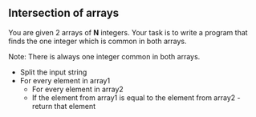 ## Intersection of arrays

You are given 2 arrays of **N** integers. Your task is to write a program that finds the one integer which is common in both arrays.

Note: There is always one integer common in both arrays.

- Split the input string
- For every element in array1
  -  For every element in array2
    -   If the element from array1 is equal to the element from array2
      -    return that element

